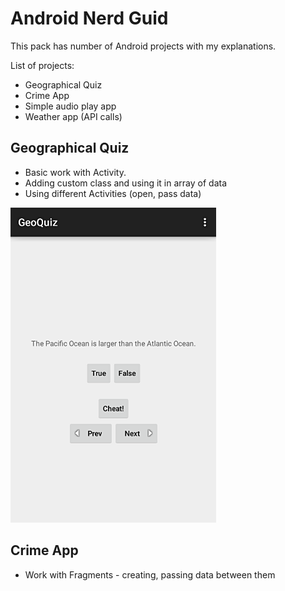 # Android Nerd Guid #

This pack has number of Android projects with my explanations.

List of projects:

* Geographical Quiz
* Crime App
* Simple audio play app
* Weather app (API calls)


## Geographical Quiz ##
* Basic work with Activity.
* Adding custom class and using it in array of data
* Using different Activities (open, pass data)

![alt tag](https://github.com/artemdemo/android-nerd-guide/blob/master/_img/GeoQuiz.png)

## Crime App ##
* Work with Fragments - creating, passing data between them
